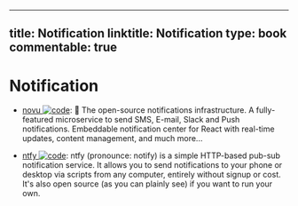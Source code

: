 
---
title: Notification
linktitle: Notification
type: book
commentable: true
---

# Notification

- [novu ![code](https://ng-tech.icu/assets/code.svg)](https://github.com/novuhq/novu): 🚀 The open-source notifications infrastructure. A fully-featured microservice to send SMS, E-mail, Slack and Push notifications. Embeddable notification center for React with real-time updates, content management, and much more...

- [ntfy ![code](https://ng-tech.icu/assets/code.svg)](https://github.com/binwiederhier/ntfy): ntfy (pronounce: notify) is a simple HTTP-based pub-sub notification service. It allows you to send notifications to your phone or desktop via scripts from any computer, entirely without signup or cost. It's also open source (as you can plainly see) if you want to run your own.

    
